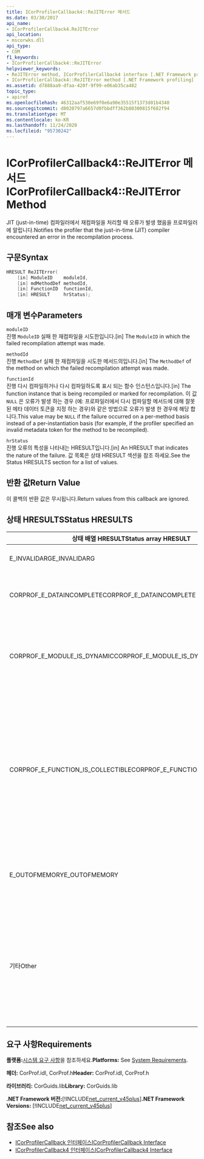 ```yaml
---
title: ICorProfilerCallback4::ReJITError 메서드
ms.date: 03/30/2017
api_name:
- ICorProfilerCallback4.ReJITError
api_location:
- mscorwks.dll
api_type:
- COM
f1_keywords:
- ICorProfilerCallback4::ReJITError
helpviewer_keywords:
- ReJITError method, ICorProfilerCallback4 interface [.NET Framework profiling]
- ICorProfilerCallback4::ReJITError method [.NET Framework profiling]
ms.assetid: d7888aa9-dfaa-420f-9f99-e06ab35ca482
topic_type:
- apiref
ms.openlocfilehash: 46312aaf530e69f0e6a90e35515f1373d01b4340
ms.sourcegitcommit: d8020797a6657d0fbbdff362b80300815f682f94
ms.translationtype: MT
ms.contentlocale: ko-KR
ms.lasthandoff: 11/24/2020
ms.locfileid: "95730242"
---
```

# <a name="icorprofilercallback4rejiterror-method"></a><span data-ttu-id="36c98-102">ICorProfilerCallback4::ReJITError 메서드</span><span class="sxs-lookup"><span data-stu-id="36c98-102">ICorProfilerCallback4::ReJITError Method</span></span>

<span data-ttu-id="36c98-103">JIT (just-in-time) 컴파일러에서 재컴파일을 처리할 때 오류가 발생 했음을 프로파일러에 알립니다.</span><span class="sxs-lookup"><span data-stu-id="36c98-103">Notifies the profiler that the just-in-time (JIT) compiler encountered an error in the recompilation process.</span></span>  
  
## <a name="syntax"></a><span data-ttu-id="36c98-104">구문</span><span class="sxs-lookup"><span data-stu-id="36c98-104">Syntax</span></span>  
  
```cpp  
HRESULT ReJITError(  
    [in] ModuleID    moduleId,  
    [in] mdMethodDef methodId,  
    [in] FunctionID  functionId,  
    [in] HRESULT     hrStatus);  
```  
  
## <a name="parameters"></a><span data-ttu-id="36c98-105">매개 변수</span><span class="sxs-lookup"><span data-stu-id="36c98-105">Parameters</span></span>  

 `moduleID`  
 <span data-ttu-id="36c98-106">진행 `ModuleID` 실패 한 재컴파일을 시도한입니다.</span><span class="sxs-lookup"><span data-stu-id="36c98-106">[in] The `ModuleID` in which the failed recompilation attempt was made.</span></span>  
  
 `methodId`  
 <span data-ttu-id="36c98-107">진행 `MethodDef` 실패 한 재컴파일을 시도한 메서드의입니다.</span><span class="sxs-lookup"><span data-stu-id="36c98-107">[in] The `MethodDef` of the method on which the failed recompilation attempt was made.</span></span>  
  
 `functionId`  
 <span data-ttu-id="36c98-108">진행 다시 컴파일하거나 다시 컴파일하도록 표시 되는 함수 인스턴스입니다.</span><span class="sxs-lookup"><span data-stu-id="36c98-108">[in] The function instance that is being recompiled or marked for recompilation.</span></span> <span data-ttu-id="36c98-109">이 값 `NULL` 은 오류가 발생 하는 경우 (예: 프로파일러에서 다시 컴파일할 메서드에 대해 잘못 된 메타 데이터 토큰을 지정 하는 경우)와 같은 방법으로 오류가 발생 한 경우에 해당 합니다.</span><span class="sxs-lookup"><span data-stu-id="36c98-109">This value may be `NULL` if the failure occurred on a per-method basis instead of a per-instantiation basis (for example, if the profiler specified an invalid metadata token for the method to be recompiled).</span></span>  
  
 `hrStatus`  
 <span data-ttu-id="36c98-110">진행 오류의 특성을 나타내는 HRESULT입니다.</span><span class="sxs-lookup"><span data-stu-id="36c98-110">[in] An HRESULT that indicates the nature of the failure.</span></span> <span data-ttu-id="36c98-111">값 목록은 상태 HRESULT 섹션을 참조 하세요.</span><span class="sxs-lookup"><span data-stu-id="36c98-111">See the Status HRESULTS section for a list of values.</span></span>  
  
## <a name="return-value"></a><span data-ttu-id="36c98-112">반환 값</span><span class="sxs-lookup"><span data-stu-id="36c98-112">Return Value</span></span>  

 <span data-ttu-id="36c98-113">이 콜백의 반환 값은 무시됩니다.</span><span class="sxs-lookup"><span data-stu-id="36c98-113">Return values from this callback are ignored.</span></span>  
  
## <a name="status-hresults"></a><span data-ttu-id="36c98-114">상태 HRESULTS</span><span class="sxs-lookup"><span data-stu-id="36c98-114">Status HRESULTS</span></span>  
  
|<span data-ttu-id="36c98-115">상태 배열 HRESULT</span><span class="sxs-lookup"><span data-stu-id="36c98-115">Status array HRESULT</span></span>|<span data-ttu-id="36c98-116">설명</span><span class="sxs-lookup"><span data-stu-id="36c98-116">Description</span></span>|  
|--------------------------|-----------------|  
|<span data-ttu-id="36c98-117">E_INVALIDARG</span><span class="sxs-lookup"><span data-stu-id="36c98-117">E_INVALIDARG</span></span>|<span data-ttu-id="36c98-118">`moduleID`또는 `methodDef` 토큰이 인 `NULL` 경우</span><span class="sxs-lookup"><span data-stu-id="36c98-118">The `moduleID` or `methodDef` token is `NULL`.</span></span>|  
|<span data-ttu-id="36c98-119">CORPROF_E_DATAINCOMPLETE</span><span class="sxs-lookup"><span data-stu-id="36c98-119">CORPROF_E_DATAINCOMPLETE</span></span>|<span data-ttu-id="36c98-120">모듈은 아직 완전히 로드되지 않았거나 언로드되는 중입니다.</span><span class="sxs-lookup"><span data-stu-id="36c98-120">The module is not fully loaded yet, or it is in the process of being unloaded.</span></span>|  
|<span data-ttu-id="36c98-121">CORPROF_E_MODULE_IS_DYNAMIC</span><span class="sxs-lookup"><span data-stu-id="36c98-121">CORPROF_E_MODULE_IS_DYNAMIC</span></span>|<span data-ttu-id="36c98-122">지정 된 모듈이 동적으로 생성 된 경우 (예: `Reflection.Emit` )이 메서드에서 지원 되지 않습니다.</span><span class="sxs-lookup"><span data-stu-id="36c98-122">The specified module was dynamically generated (for example, by `Reflection.Emit`), and is thus not supported by this method.</span></span>|  
|<span data-ttu-id="36c98-123">CORPROF_E_FUNCTION_IS_COLLECTIBLE</span><span class="sxs-lookup"><span data-stu-id="36c98-123">CORPROF_E_FUNCTION_IS_COLLECTIBLE</span></span>|<span data-ttu-id="36c98-124">메서드는 수집 가능한 어셈블리로 인스턴스화되기 때문에 다시 컴파일할 수 없습니다.</span><span class="sxs-lookup"><span data-stu-id="36c98-124">The method is instantiated into a collectible assembly, and is therefore not able to be recompiled.</span></span> <span data-ttu-id="36c98-125">비 리플렉션 컨텍스트 (예:)에 정의 된 형식 및 함수를 수집 가능한 `List<MyCollectibleStruct>` 어셈블리로 인스턴스화할 수 있습니다.</span><span class="sxs-lookup"><span data-stu-id="36c98-125">Note that types and functions defined in a non-reflection context (for example, `List<MyCollectibleStruct>`) can be instantiated into a collectible assembly.</span></span>|  
|<span data-ttu-id="36c98-126">E_OUTOFMEMORY</span><span class="sxs-lookup"><span data-stu-id="36c98-126">E_OUTOFMEMORY</span></span>|<span data-ttu-id="36c98-127">지정 된 메서드를 JIT 다시 컴파일하도록 표시 하는 동안 CLR에 메모리가 부족 합니다.</span><span class="sxs-lookup"><span data-stu-id="36c98-127">The CLR ran out of memory while trying to mark the specified method for JIT recompilation.</span></span>|  
|<span data-ttu-id="36c98-128">기타</span><span class="sxs-lookup"><span data-stu-id="36c98-128">Other</span></span>|<span data-ttu-id="36c98-129">운영 체제가 CLR의 제어 범위를 벗어난 오류를 반환했습니다.</span><span class="sxs-lookup"><span data-stu-id="36c98-129">The operating system returned a failure outside the control of the CLR.</span></span> <span data-ttu-id="36c98-130">예를 들어 메모리 페이지의 액세스 보호를 변경 하는 시스템 호출이 실패 하면 운영 체제 오류가 표시 됩니다.</span><span class="sxs-lookup"><span data-stu-id="36c98-130">For example, if a system call to change the access protection of a page of memory fails, the operating system error is displayed.</span></span>|  
  
## <a name="requirements"></a><span data-ttu-id="36c98-131">요구 사항</span><span class="sxs-lookup"><span data-stu-id="36c98-131">Requirements</span></span>  

 <span data-ttu-id="36c98-132">**플랫폼:**[시스템 요구 사항](../../get-started/system-requirements.md)을 참조하세요.</span><span class="sxs-lookup"><span data-stu-id="36c98-132">**Platforms:** See [System Requirements](../../get-started/system-requirements.md).</span></span>  
  
 <span data-ttu-id="36c98-133">**헤더:** CorProf.idl, CorProf.h</span><span class="sxs-lookup"><span data-stu-id="36c98-133">**Header:** CorProf.idl, CorProf.h</span></span>  
  
 <span data-ttu-id="36c98-134">**라이브러리:** CorGuids.lib</span><span class="sxs-lookup"><span data-stu-id="36c98-134">**Library:** CorGuids.lib</span></span>  
  
 <span data-ttu-id="36c98-135">**.NET Framework 버전:**[!INCLUDE[net_current_v45plus](../../../../includes/net-current-v45plus-md.md)]</span><span class="sxs-lookup"><span data-stu-id="36c98-135">**.NET Framework Versions:** [!INCLUDE[net_current_v45plus](../../../../includes/net-current-v45plus-md.md)]</span></span>  
  
## <a name="see-also"></a><span data-ttu-id="36c98-136">참조</span><span class="sxs-lookup"><span data-stu-id="36c98-136">See also</span></span>

- [<span data-ttu-id="36c98-137">ICorProfilerCallback 인터페이스</span><span class="sxs-lookup"><span data-stu-id="36c98-137">ICorProfilerCallback Interface</span></span>](icorprofilercallback-interface.md)
- [<span data-ttu-id="36c98-138">ICorProfilerCallback4 인터페이스</span><span class="sxs-lookup"><span data-stu-id="36c98-138">ICorProfilerCallback4 Interface</span></span>](icorprofilercallback4-interface.md)
